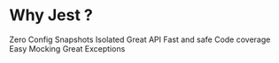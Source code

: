 # Why Jest ?

Zero Config
Snapshots
Isolated
Great API
Fast and safe
Code coverage
Easy Mocking
Great Exceptions
